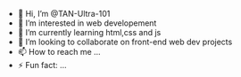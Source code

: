 - 👋 Hi, I’m @TAN-Ultra-101
- 👀 I’m interested in web developement
- 🌱 I’m currently learning html,css and js
- 💞️ I’m looking to collaborate on front-end web dev projects
- 📫 How to reach me ...
- ⚡ Fun fact: ...

<!---
TAN-Ultra-101/TAN-Ultra-101 is a ✨ special ✨ repository because its `README.md` (this file) appears on your GitHub profile.
You can click the Preview link to take a look at your changes.
--->
